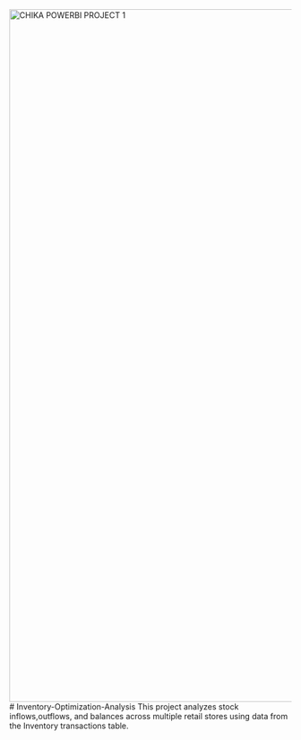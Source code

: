 <img width="2196" height="1234" alt="CHIKA POWERBI PROJECT 1" src="https://github.com/user-attachments/assets/b03e3be0-35d3-4dc0-bbed-8845f7b08faf" />
# Inventory-Optimization-Analysis
This project analyzes stock inflows,outflows, and balances across multiple retail stores using data from the Inventory transactions table.
